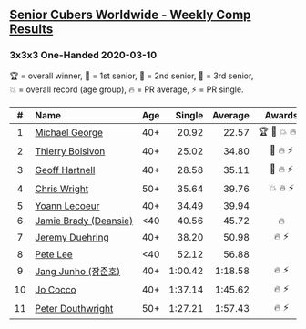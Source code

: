 <style>table {white-space: nowrap;}</style>

## [Senior Cubers Worldwide - Weekly Comp Results](/scw-comp/results/)
### 3x3x3 One-Handed 2020-03-10

<span style="white-space: nowrap;">🏆 = overall winner</span>, <span style="white-space: nowrap;">🥇 = 1st senior</span>, <span style="white-space: nowrap;">🥈 = 2nd senior</span>, <span style="white-space: nowrap;">🥉 = 3rd senior</span>, <span style="white-space: nowrap;">💥 = overall record (age group)</span>, <span style="white-space: nowrap;">🔥 = PR average</span>, <span style="white-space: nowrap;">⚡ = PR single</span>.

| # | Name | Age | Single | Average | Awards | Solve 1 | Solve 2 | Solve 3 | Solve 4 | Solve 5 | Video |
| :--: | :-- | :--: | --: | --: | :--: | --: | --: | --: | --: | --: | :-- |
| 1 | [Michael George](../../persons/michael_george/333oh.md) | 40+ | 20.92 | 22.57 | 🏆 🥇 💥 🔥 ⚡ | 22.37 | 20.92 | 23.99 | 24.34 | 21.36 | [Desktop](https://www.facebook.com/events/684510792316675/permalink/684649052302849) / [Mobile](https://m.facebook.com/events/684510792316675?view=permalink&id=684649052302849) |
| 2 | [Thierry Boisivon](../../persons/thierry_boisivon/333oh.md) | 40+ | 25.02 | 34.80 | 🥈 🔥 ⚡ | 25.02 | 33.08 | 45.05 | 40.78 | 30.55 | [Desktop](https://www.facebook.com/events/684510792316675/permalink/687069845394103) / [Mobile](https://m.facebook.com/events/684510792316675?view=permalink&id=687069845394103) |
| 3 | [Geoff Hartnell](../../persons/geoff_hartnell/333oh.md) | 40+ | 28.58 | 35.11 | 🥉 🔥 ⚡ | 37.63 | 32.99 | 36.23 | 36.10 | 28.58 | [Desktop](https://www.facebook.com/events/684510792316675/permalink/686046518829769) / [Mobile](https://m.facebook.com/events/684510792316675?view=permalink&id=686046518829769) |
| 4 | [Chris Wright](../../persons/chris_wright/333oh.md) | 50+ | 35.64 | 39.76 | 💥 🔥 ⚡ | 39.83 | 42.64 | 47.91 | 35.64 | 36.81 | [Desktop](https://www.facebook.com/events/684510792316675/permalink/685546418879779) / [Mobile](https://m.facebook.com/events/684510792316675?view=permalink&id=685546418879779) |
| 5 | [Yoann Lecoeur](../../persons/yoann_lecoeur/333oh.md) | 40+ | 34.49 | 39.94 |  | 34.49 | 44.62 | 44.73 | 35.21 | 39.99 | [Desktop](https://www.facebook.com/events/684510792316675/permalink/688048245296263) / [Mobile](https://m.facebook.com/events/684510792316675?view=permalink&id=688048245296263) |
| 6 | [Jamie Brady (Deansie)](../../persons/jamie_brady/333oh.md) | <40 | 40.56 | 45.72 | 🔥 | 52.23 | 1:01.18 | 41.51 | 43.42 | 40.56 | [Desktop](https://www.facebook.com/events/684510792316675/permalink/687277482040006) / [Mobile](https://m.facebook.com/events/684510792316675?view=permalink&id=687277482040006) |
| 7 | [Jeremy Duehring](../../persons/jeremy_duehring/333oh.md) | 40+ | 38.20 | 50.98 | 🔥 ⚡ | 1:03.34 | 48.58 | 1:02.24 | 42.13 | 38.20 | [Desktop](https://www.facebook.com/events/684510792316675/permalink/688923495208738) / [Mobile](https://m.facebook.com/events/684510792316675?view=permalink&id=688923495208738) |
| 8 | [Pete Lee](../../persons/pete_lee/333oh.md) | <40 | 52.12 | 56.88 |  | 54.04 | 1:00.99 | 52.12 | 57.47 | 59.14 | [Desktop](https://www.facebook.com/events/684510792316675/permalink/688409441926810) / [Mobile](https://m.facebook.com/events/684510792316675?view=permalink&id=688409441926810) |
| 9 | [Jang Junho (장준호)](../../persons/jang_junho/333oh.md) | 40+ | 1:00.42 | 1:18.58 | 🔥 ⚡ | 1:37.67 | 1:27.72 | 1:22.07 | 1:05.96 | 1:00.42 | [Desktop](https://www.facebook.com/events/684510792316675/permalink/688783208556100) / [Mobile](https://m.facebook.com/events/684510792316675?view=permalink&id=688783208556100) |
| 10 | [Jo Cocco](../../persons/jo_cocco/333oh.md) | 40+ | 1:37.14 | 1:45.62 | 🔥 ⚡ | 1:37.14 | 1:57.12 | 1:41.89 | 1:37.86 | DNF | [Desktop](https://www.facebook.com/events/164742401163863/permalink/168022254169211) / [Mobile](https://m.facebook.com/events/164742401163863?view=permalink&id=168022254169211) |
| 11 | [Peter Douthwright](../../persons/peter_douthwright/333oh.md) | 50+ | 1:27.21 | 1:57.43 | 🔥 ⚡ | 2:36.77 | 1:48.32 | 1:27.21 | DNS | DNS | [Desktop](https://www.facebook.com/events/684510792316675/permalink/688822721885482) / [Mobile](https://m.facebook.com/events/684510792316675?view=permalink&id=688822721885482) |

<!-- Global site tag (gtag.js) - Google Analytics -->
<script async src="https://www.googletagmanager.com/gtag/js?id=UA-86348435-3"></script>
<script>window.dataLayer = window.dataLayer || []; function gtag() {dataLayer.push(arguments);} gtag('js', new Date()); gtag('config', 'UA-86348435-3');</script>
